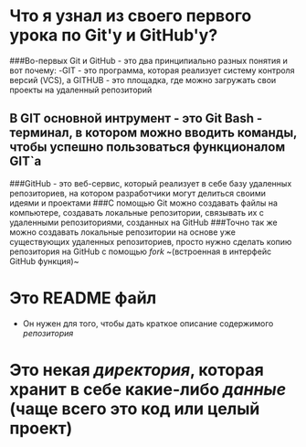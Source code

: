 # Что я узнал из своего первого урока по Git'у и GitHub'у?
###Во-первых Git и GitHub - это два принципиально разных понятия и вот почему:
-GIT - это программа, которая реализует систему контроля версий (VCS), 
а GITHUB - это площадка, где можно загружать свои проекты на удаленный репозиторий  

В GIT основной интрумент - это **Git Bash** - терминал, в котором можно вводить команды, чтобы успешно пользоваться функционалом GIT`а
----
###GitHub - это веб-сервис, который реализует в себе базу удаленных репозиториев, на котором разработчики могут делиться своими идеями и проектами
###С помощью Git можно создавать файлы на компьютере, создавать локальные репозитории, связывать их с удаленными репозиториями, созданных на GitHub
###Точно так же можно создавать локальные репозитории на основе уже существующих удаленных репозиториев, просто нужно сделать копию репозитория на GitHub
с помощью  *fork* ~(встроенная в интерфейс GitHub функция)~
# Это README файл
- Он нужен для того, чтобы дать краткое описание содержимого *репозитория*
# Это некая _директория_, которая хранит в себе какие-либо _данные_ (чаще всего это код или целый проект)